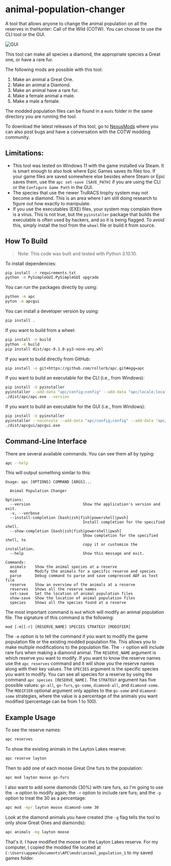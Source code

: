 # animal-population-changer

A tool that allows anyone to change the animal population on all the reserves in theHunter: Call of the Wild (COTW). You can choose to use the CLI tool or the GUI.

![GUI](https://user-images.githubusercontent.com/2107385/248629158-47bec7aa-a978-4cc7-8fd0-dfeaea8e6777.gif)

This tool can make all species a diamond, the appropriate species a Great one, or have a rare fur.

The following mods are possible with this tool:
1. Make an animal a Great One.
1. Make an animal a Diamond.
1. Make an animal have a rare fur.
1. Make a female animal a male.
1. Make a male a female.

The modded population files can be found in a `mods` folder in the same directory you are running the tool. 

To download the latest releases of this tool, go to [NexusMods](https://www.nexusmods.com/thehuntercallofthewild/mods/225) where you can also post bugs and have a conversation with the COTW modding community.

## Limitations:
* This tool was tested on Windows 11 with the game installed via Steam. It is smart enough to also look where Epic Games saves its files too. If your game files are saved somewhere else besides where Steam or Epic saves them, use the `apc set-save [SAVE_PATH]` if you are using the CLI or the `Configure Game Path` in the GUI.
* The species that use the newer TruRACS trophy system may not become a diamond. This is an area where I am still doing research to figure out how exactly to manipulate.
* If you use the executables (EXE) files, your system may complain there is a virus. This is not true, but the `pyinstaller` package that builds the executable is often used by hackers, and so it is being flagged. To avoid this, simply install the tool from the `wheel` file or build it from source.
## How To Build

> Note: This code was built and tested with Python 3.10.10.

To install dependencies:
```sh
pip install -r requirements.txt
python -m PySimpleGUI.PySimpleGUI upgrade
```

You can run the packages directly by using:
```sh
python -m apc
pyton -m apcgui
```

You can install a developer version by using:
```sh
pip install .
```

If you want to build from a wheel:
```sh
pip install -U build
python -m build
pip install dist/apc-0.1.0-py3-none-any.whl
```

If you want to build directly from GitHub:
```sh
pip install -e git+https://github.com/rollerb/apc.git#egg=apc
```

If you want to build an executable for the CLI (i.e., from Windows):
```sh
pip install -U pyinstaller
pyinstaller --add-data "apc/config;config" --add-data "apc/locale;locale" apc.py
./dist/apc/apc.exe --version
```

If you want to build an executable for the GUI (i.e., from Windows):
```sh
pip install -U pyinstaller
pyinstaller --noconsole --add-data "apc/config;config" --add-data "apc/locale;locale" --add-data "apcgui/locale;locale" apcgui.py
./dist/apcgui/apcgui.exe
```

## Command-Line Interface

There are several available commands. You can see them all by typing:

```sh
apc --help
```
This will output something similar to this:
```text
Usage: apc [OPTIONS] COMMAND [ARGS]...

  Animal Population Changer

Options:
  --version                       Show the application's version and exit.
  -v, --verbose
  --install-completion [bash|zsh|fish|powershell|pwsh]
                                  Install completion for the specified shell.
  --show-completion [bash|zsh|fish|powershell|pwsh]
                                  Show completion for the specified shell, to
                                  copy it or customize the installation.
  --help                          Show this message and exit.

Commands:
  animals    Show the animal species at a reserve
  mod        Modify the animals for a specific reserve and species
  parse      Debug command to parse and save compressed ADF as text file
  reserve    Show an overview of the animals at a reserve
  reserves   Shows all the reserve names
  set-save   Set the location of animal population files
  show-save  Show the location of animal population files
  species    Shows all the species found at a reserve
```

The most important command is `mod` which will modify an animal population file. The signature of this command is the following:
```text
mod [-m][-r] [RESERVE_NAME] SPECIES STRATEGY [MODIFIER] 
```

The `-m` option is to tell the command if you want to modify the game population file or the existing modded population file. This allows you to make multiple modifications to the population file. The `-r` option will include rare furs when making a diamond animal. The `RESERVE_NAME` argument is which reserve you want to modify. If you want to know the reserve names use the `apc reserves` command and it will show you the reserve names along with their key values. The `SPECIES` argument is the specific species you want to modify. You can see all species for a reserve by using the command `apc species [RESERVE_NAME]`. The `STRATEGY` argument has five possible values: `go-all`, `go-furs`, `go-some`, `diamond-all`, and `diamond-some`. The `MODIFIER` optional argument only applies to the `go-some` and `diamond-some` strategies, where the value is a percentage of the animals you want modified (percentage can be from 1 to 100).

## Example Usage

To see the reserve names:
```sh
apc reserves
```

To show the existing animals in the Layton Lakes reserve:
```sh
apc reserve layton
```

Then to add one of each moose Great One furs to the population:
```sh
apc mod layton moose go-furs
```

I also want to add some diamonds (30%) with rare furs, so I'm going to use the `-m` option to modify again; the `-r` option to include rare furs; and the `-p` option to treat the 30 as a percentage:
```sh
apc mod -mpr layton moose diamond-some 30
```

Look at the diamond animals you have created (the `-g` flag tells the tool to only show Great Ones and diamonds):
```sh
apc animals -mg layton moose
```

That's it. I have modified the moose on the Layton Lakes reserve. For my computer, I copied the modded file located at `C:\Users\appma\Documents\APC\mods\animal_population_1` to my saved games folder.
